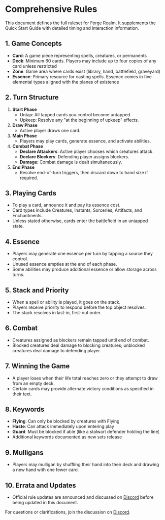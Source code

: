 # Comprehensive Rules

This document defines the full ruleset for Forge Realm. It supplements the Quick Start Guide with detailed timing and interaction information.

## 1. Game Concepts
- **Card**: A game piece representing spells, creatures, or permanents
- **Deck**: Minimum 60 cards. Players may include up to four copies of any card unless restricted
- **Zone**: Game area where cards exist (library, hand, battlefield, graveyard)
- **Essence**: Primary resource for casting spells. Essence comes in five elemental types aligned with the planes of existence

## 2. Turn Structure
1. **Start Phase**
   - Untap: All tapped cards you control become untapped.
   - Upkeep: Resolve any "at the beginning of upkeep" effects.
2. **Draw Phase**
   - Active player draws one card.
3. **Main Phase**
   - Players may play cards, generate essence, and activate abilities.
4. **Combat Phase**
   - **Declare Attackers**: Active player chooses which creatures attack.
   - **Declare Blockers**: Defending player assigns blockers.
   - **Damage**: Combat damage is dealt simultaneously.
5. **End Phase**
   - Resolve end-of-turn triggers, then discard down to hand size if required.

## 3. Playing Cards
- To play a card, announce it and pay its essence cost.
- Card types include Creatures, Instants, Sorceries, Artifacts, and Enchantments.
- Unless stated otherwise, cards enter the battlefield in an untapped state.

## 4. Essence
- Players may generate one essence per turn by tapping a source they control.
- Unused essence empties at the end of each phase.
- Some abilities may produce additional essence or allow storage across turns.

## 5. Stack and Priority
- When a spell or ability is played, it goes on the stack.
- Players receive priority to respond before the top object resolves.
- The stack resolves in last-in, first-out order.

## 6. Combat
- Creatures assigned as blockers remain tapped until end of combat.
- Blocked creatures deal damage to blocking creatures; unblocked creatures deal damage to defending player.

## 7. Winning the Game
- A player loses when their life total reaches zero or they attempt to draw from an empty deck.
- Certain cards may provide alternate victory conditions as specified in their text.

## 8. Keywords
- **Flying**: Can only be blocked by creatures with Flying
- **Haste**: Can attack immediately upon entering play
- **Guard**: Must be blocked if able (like a stalwart defender holding the line)
- Additional keywords documented as new sets release

## 9. Mulligans
- Players may mulligan by shuffling their hand into their deck and drawing a new hand with one fewer card.

## 10. Errata and Updates
- Official rule updates are announced and discussed on [Discord](https://discord.gg/KQTY8DfY) before being updated in this document.

For questions or clarifications, join the discussion on [Discord](https://discord.gg/KQTY8DfY).
